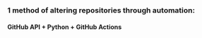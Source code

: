 ### 1 method of altering repositories through automation: 
#### GitHub API + Python + GitHub Actions
